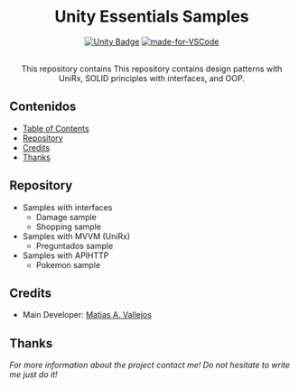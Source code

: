 <h1 align="center"> Unity Essentials Samples </h1>
  
  <div align="center">

  [![Unity Badge](http://img.shields.io/badge/-Unity3D_2021.3.5f1-000?logo=unity&link=https://unity.com/)](https://unity.com/)
  [![made-for-VSCode](https://img.shields.io/badge/Made%20for-VSCode-1f425f.svg)](https://code.visualstudio.com/)

  </div>
  
  <p align="center"> <br />
  This repository contains
This repository contains design patterns with UniRx, SOLID principles with interfaces, and OOP. <br />
  </p>
</p>

## Contenidos

- [Table of Contents](#table-of-contents)
- [Repository](#repository)
- [Credits](#credits)
- [Thanks](#thanks)
  
## Repository

* Samples with interfaces
    * Damage sample
    * Shopping sample
* Samples with MVVM (UniRx)
    * Preguntados sample
* Samples with APIHTTP
    * Pokemon sample
  
## Credits

- Main Developer: [Matias A. Vallejos](https://www.linkedin.com/in/matiasvallejos/)

## Thanks

_For more information about the project contact me! Do not hesitate to write me just do it!_